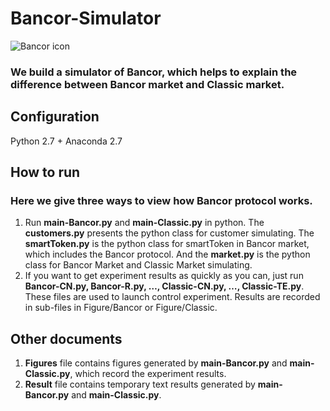 # Bancor-Simulator

![Bancor icon](https://cdn-images-1.medium.com/max/600/1*0u59V1q5pcP5f1fArOkF1g.jpeg)

### We build a simulator of Bancor, which helps to explain the difference between Bancor market and Classic market.

## Configuration

Python 2.7 + Anaconda 2.7

## How to run
### Here we give three ways to view how Bancor protocol works.

1. Run **main-Bancor.py** and **main-Classic.py** in python. The **customers.py** presents the python class for customer simulating. The **smartToken.py** is the python class for smartToken in Bancor market, which includes the Bancor protocol. And the **market.py** is the python class for Bancor Market and Classic Market simulating.
2. If you want to get experiment results as quickly as you can, just run **Bancor-CN.py, Bancor-R.py, …, Classic-CN.py, …, Classic-TE.py**. These files are used to launch control experiment. Results are recorded in sub-files in Figure/Bancor or Figure/Classic.

## Other documents

1. **Figures** file contains figures generated by **main-Bancor.py** and **main-Classic.py**, which record the experiment results.
2. **Result** file contains temporary text results generated by **main-Bancor.py** and **main-Classic.py**.